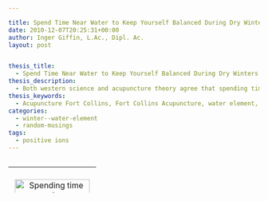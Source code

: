```yaml
---

title: Spend Time Near Water to Keep Yourself Balanced During Dry Winters
date: 2010-12-07T20:25:31+00:00
author: Inger Giffin, L.Ac., Dipl. Ac.
layout: post


thesis_title:
  - Spend Time Near Water to Keep Yourself Balanced During Dry Winters
thesis_description:
  - Both western science and acupuncture theory agree that spending time near moving water is beneficial for our health. Make it a priority during dry winters.
thesis_keywords:
  - Acupuncture Fort Collins, Fort Collins Acupuncture, water element,
categories:
  - winter--water-element
  - random-musings
tags:
  - positive ions
---
```

<table style="height: 52px;" width="160" align="left">
  <tr>
    <td width="160">
    </td>
  </tr>
  
  <tr>
    <td align="center">
      <p>
        <div id="attachment_987" style="width: 160px" class="wp-caption alignleft">
          <a href="http://www.wisdomwaysacupuncture.com/wp-content/uploads/2011/01/moving-water.jpg"><img class="size-thumbnail wp-image-987" title="Water Element" src="http://www.wisdomwaysacupuncture.com/wp-content/uploads/2011/01/moving-water-150x112.jpg" alt="Spending time near moving water will help balance you" width="150" height="112" /></a>
          
          <p class="wp-caption-text">
            Spending time near moving water will help balance you
          </p>
        </div></td> </tr> </tbody> </table> 
        
        <p>
          <strong>While the warm weather we&#8217;ve been having here in the Rockies has been lovely, a lack of snow and rain can actually be detrimental to our health if we do not take time to balance what is missing.</strong>
        </p>
        
        <p>
          <strong>We are not yet officially in the season associated with <a href="http://www.wisdomwaysacupuncture.com/2018/01/12/the-depths-of-water-will-keep-you-balanced-this-winter/">Water</a>, but it <em>is</em> just around the corner.  Our days are almost at their peak of shortness which means Yang is at its lowest point of the year; and  typically, it would be much colder, which is Yin, and our environment would be filled with snow and ice.  Because our summer was so dry and lacking its usual thunder and lightening storms, and our winter season is off to an incredibly dry start, it is even more important that we get out to our local creeks and streams to increase our exposure to Water.</strong>
        </p>
        
        <h3>
          <span style="color: #808000;">Acupuncture theory has its own explanation for the benefits of spending time near water during the Water Element season, but let&#8217;s take a look at the Western perspective.</span>
        </h3>
        
        <p>
          <strong>The air around us is filled with positively and negatively charged particles, which are called &#8220;ions&#8221;. Stormy skies and moving water (or any breaking of the surface tension of water such as lightening, misty days, etc) fill the air with negative ions, which are the scientific secret and explanation behind water&#8217;s health benefits. </strong>While both positive and negative ions occur naturally, only the negative ions are beneficial to our health, the positive ones being the culprit to the commonly known problem of &#8220;free radicals&#8221;.  Because our environment and bodies are filled with so many more positive ions than in the past, due to:
        </p>
        
        <ul>
          <li>
            discharge of voltage in high-voltage networks,
          </li>
          <li>
            heating and cooling systems,
          </li>
          <li>
            TVs, radios, transmitters, radar systems, computers,
          </li>
          <li>
            exhausts and cigarette fumes, smog
          </li>
          <li>
            radiation and harmful chemicals and toxins,
          </li>
        </ul>
        
        <p>
          it is even more important that we take the time to surround ourselves with the negative ions whenever possible.
        </p>
        
        <h4>
          <span style="color: #808000;">Benefits of negative ions</span>
        </h4>
        
        <p>
          <strong>1) They kill bacteria:</strong><br /> <a href="http://r20.rs6.net/tn.jsp?llr=lem6kddab&et=1104078237740&s=0&e=001Ha70tK3ZDfbjkKrDgJgV_7PIz7OKV1EQM9WFLd6KxyDrTvxcF4oMerOIZ9BRwLGGzQUoylmDSPlKW0mvOBZ_om2gC9LXBW4-hpHaIrX-Kkg0xnUfTfUavjQXin1goypP" target="_blank" rel="noopener">Dr. Albert P. Krueger</a>, a microbiologist and experimental pathologist at the University of California, found that an astonishing small quantity of negative ions could kill bacteria and quickly take them out of the air so they were less likely to infect people.  The benefits during cold season or for the immuno-compromised are easy to guess!
        </p>
        
        <p>
          <strong>2) They help with depression:</strong><br /> They have been proven to increase levels of seratonin in the system.  In fact, Columbia University studies of people with winter and chronic depression show that negative ion generators relieve depression as much as antidepressants.
        </p>
        
        <p>
          <strong>3) They improve memory and retention:</strong><br /> In 1984, a study was published in the &#8220;Journal of Abnormal Child Psychology&#8221; named, &#8220;Negative Air Ionization Improves Memory and Attention in Learning-Disabled and Mentally Retarded Children.&#8221; The effectiveness of negative ions on mental performance was tested by researching the power of negative ions to improve the cognitive abilities of mentally handicapped children, as well as the abilities of normal children.
        </p>
        
        <p>
          <strong>4) Speeds recovery of asthma attacks</strong>:<br /> Ionized air has been used in the treatment of asthma patients. The University of Pennsylvania&#8217;s Graduate Hospital administers negative-ion treatments to hundreds of patients suffering from hay fever or bronchial asthma, with great success in eliminating symptoms.
        </p>
        
        <p>
          <strong>Fort Collins area is filled with rivers and lakes, so do yourself a favor, get ready for Water season and give yourself a pre-boost by getting out there and taking walks along our beautiful waterways.</strong> <strong>And stay tuned for my Winter/Water Element newsletter which will be coming out in a couple weeks, and which will go into more details about the Water Element and what you can do to stay balanced during winter.</strong>
        </p>